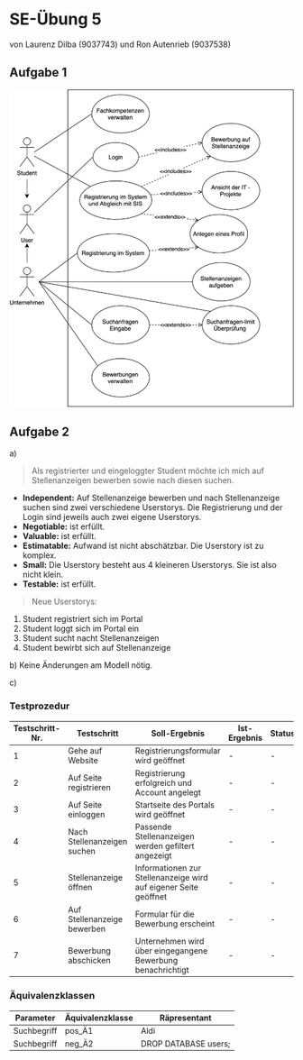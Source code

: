 # SE-Übung 5
von Laurenz Dilba (9037743) und Ron Autenrieb (9037538)

## Aufgabe 1
![Aufgabe1](CollHBRS_Use_Case_Diagramm.jpg)

## Aufgabe 2
a)

> Als registrierter und eingeloggter Student möchte ich mich auf Stellenanzeigen bewerben sowie nach diesen suchen.

- **Independent:** Auf Stellenanzeige bewerben und nach Stellenanzeige suchen sind zwei verschiedene Userstorys. Die Registrierung und der Login sind jeweils auch zwei eigene Userstorys.
- **Negotiable:** ist erfüllt.
- **Valuable:** ist erfüllt.
- **Estimatable:** Aufwand ist nicht abschätzbar. Die Userstory ist zu komplex.
- **Small:** Die Userstory besteht aus 4 kleineren Userstorys. Sie ist also nicht klein.
- **Testable:** ist erfüllt.

> Neue Userstorys:

1. Student registriert sich im Portal
2. Student loggt sich im Portal ein    
3. Student sucht nacht Stellenanzeigen     
4. Student bewirbt sich auf Stellenanzeige

b) Keine Änderungen am Modell nötig.

c)
### Testprozedur

Testschritt-Nr. | Testschritt | Soll-Ergebnis | Ist-Ergebnis | Status | Anmerkungen
--- | --- | --- | --- | --- | --- |
1 | Gehe auf Website | Registrierungsformular wird geöffnet | - | - | -
2 | Auf Seite registrieren | Registrierung erfolgreich und Account angelegt | - | - | -
3 | Auf Seite einloggen | Startseite des Portals wird geöffnet | - | - | -
4 | Nach Stellenanzeigen suchen | Passende Stellenanzeigen werden gefiltert angezeigt | - | - | -
5 | Stellenanzeige öffnen | Informationen zur Stellenanzeige wird auf eigener Seite geöffnet | - | - | -
6 | Auf Stellenanzeige bewerben | Formular für die Bewerbung erscheint | - | - | -
7 | Bewerbung abschicken | Unternehmen wird über eingegangene Bewerbung benachrichtigt | - | - | -
 
### Äquivalenzklassen
Parameter | Äquivalenzklasse | Räpresentant
--- | --- | --- |
Suchbegriff | pos_Ä1 | Aldi
Suchbegriff | neg_Ä2 | DROP DATABASE users;
